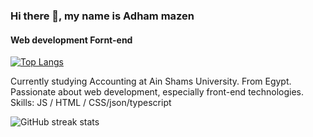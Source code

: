 ### Hi there 👋, my name is Adham mazen
#### Web development Fornt-end 

[![Top Langs](https://github-readme-stats.vercel.app/api/top-langs/?username=anuraghazra&layout=donut)](https://github.com/anuraghazra/github-readme-stats)


 Currently studying Accounting at Ain Shams University. From Egypt. Passionate about web development, especially front-end technologies.
Skills: JS / HTML / CSS/json/typescript


![GitHub streak stats](https://streak-stats.demolab.com/?user=AdhamMazen)   
